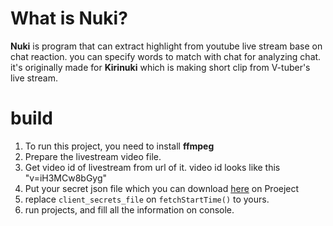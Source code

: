 # What is Nuki?
**Nuki** is program that can extract highlight from youtube live stream base on chat reaction.
you can specify words to match with chat for analyzing chat.
it's originally made for **Kirinuki** which is making short clip from V-tuber's live stream.


# build
1. To run this project, you need to install **ffmpeg** 
2. Prepare the livestream video file.
3. Get video id of livestream from url of it. video id looks like this "v=iH3MCw8bGyg"
4. Put your secret json file which you can download [here](https://console.cloud.google.com/apis/credentials) on Proeject
5. replace `client_secrets_file` on `fetchStartTime()` to yours.
4. run projects, and fill all the information on console.




